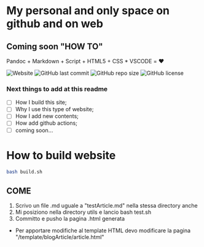 # My personal and only space on github and on web

## Coming soon "HOW TO"

Pandoc + Markdown + Script + HTML5 + CSS * VSCODE = ❤️


![Website](https://img.shields.io/website?label=Website%20Status&style=plastic&up_message=online&url=https%3A%2F%2Fgiuseppedp.page%2F) ![GitHub last commit](https://img.shields.io/github/last-commit/GiuseppeDiPalma/giuseppedipalma.github.io?label=Last%20update&style=plastic) ![GitHub repo size](https://img.shields.io/github/repo-size/GiuseppeDiPalma/giuseppedipalma.github.io?style=plastic) ![GitHub license](https://img.shields.io/github/license/GiuseppeDiPalma/giuseppedipalma.github.io?style=plastic)

### Next things to add at this readme

- [ ] How I build this site;
- [ ] Why I use this type of website;
- [ ] How I add new contents;
- [ ] How add github actions;
- [ ] coming soon...

# How to build website

```bash
bash build.sh
```

## COME

1. Scrivo un file .md uguale a "testArticle.md" nella stessa directory anche
2. Mi posiziono nella directory utils e lancio bash test.sh
3. Committo e pusho la pagina .html generata

- Per apportare modifiche al template HTML devo modificare la pagina "/template/blogArticle/article.html"